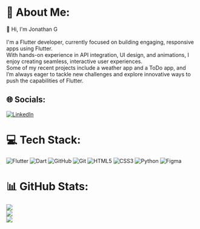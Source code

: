 # 💫 About Me:
👋 Hi, I'm Jonathan G<br><br>I'm a Flutter developer, currently focused on building engaging, responsive apps using Flutter. <br>With hands-on experience in API integration, UI design, and animations, I enjoy creating seamless, interactive user experiences. <br>Some of my recent projects include a weather app and a ToDo app, and <br>I’m always eager to tackle new challenges and explore innovative ways to push the capabilities of Flutter.


## 🌐 Socials:
[![LinkedIn](https://img.shields.io/badge/LinkedIn-%230077B5.svg?logo=linkedin&logoColor=white)](https://linkedin.com/in/www.linkedin.com/in/jonathan-getachew) 

# 💻 Tech Stack:
![Flutter](https://img.shields.io/badge/Flutter-%2302569B.svg?style=for-the-badge&logo=Flutter&logoColor=white) ![Dart](https://img.shields.io/badge/dart-%230175C2.svg?style=for-the-badge&logo=dart&logoColor=white) ![GitHub](https://img.shields.io/badge/github-%23121011.svg?style=for-the-badge&logo=github&logoColor=white) ![Git](https://img.shields.io/badge/git-%23F05033.svg?style=for-the-badge&logo=git&logoColor=white) ![HTML5](https://img.shields.io/badge/html5-%23E34F26.svg?style=for-the-badge&logo=html5&logoColor=white) ![CSS3](https://img.shields.io/badge/css3-%231572B6.svg?style=for-the-badge&logo=css3&logoColor=white) ![Python](https://img.shields.io/badge/python-3670A0?style=for-the-badge&logo=python&logoColor=ffdd54) ![Figma](https://img.shields.io/badge/figma-%23F24E1E.svg?style=for-the-badge&logo=figma&logoColor=white)
# 📊 GitHub Stats:
![](https://github-readme-stats.vercel.app/api?username=JonathanGech&theme=dark&hide_border=false&include_all_commits=false&count_private=false)<br/>
![](https://github-readme-streak-stats.herokuapp.com/?user=JonathanGech&theme=dark&hide_border=false)<br/>
![](https://github-readme-stats.vercel.app/api/top-langs/?username=JonathanGech&theme=dark&hide_border=false&include_all_commits=false&count_private=false&layout=compact)


<!-- Proudly created with GPRM ( https://gprm.itsvg.in ) -->
